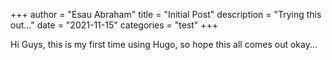 +++
author = "Esau Abraham"
title = "Initial Post"
description = "Trying this out..."
date = "2021-11-15"
categories = "test"
+++

Hi Guys, this is my first time using Hugo, so hope this all comes out okay...